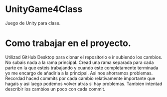 # UnityGame4Class
Juego de Unity para clase.

# Como trabajar en el proyecto.

Utilizad GitHub Desktop para clonar el repositorio e ir subiendo los cambios.
No subais nada a la rama principal. Cread una rama separada para cada parte en la que esteis trabajando y cuando este completamente terminada yo me encargo de añadirla a la principal. Asi nos ahorramos problemas.
Recordad haced commits por cada cambio relativamente importante que hagais y asi luego podemos volver atras si hay problemas.
Tambien intentad describir los cambios un poco con cada commit.
